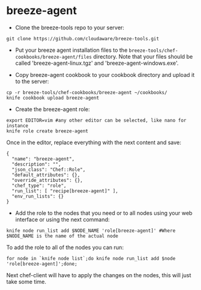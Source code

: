 breeze-agent 
============

* Clone the breeze-tools repo to your server:
```
git clone https://github.com/cloudaware/breeze-tools.git
```
* Put your breeze agent installation files to the `breeze-tools/chef-cookbooks/breeze-agent/files` directory. Note that your files should be called 'breeze-agent-linux.tgz' and 'breeze-agent-windows.exe'.

* Copy breeze-agent cookbook to your cookbook directory and upload it to the server:
```
cp -r breeze-tools/chef-cookbooks/breeze-agent ~/cookbooks/
knife cookbook upload breeze-agent
```

* Create the breeze-agent role:
```
export EDITOR=vim #any other editor can be selected, like nano for instance
knife role create breeze-agent
```
Once in the editor, replace everything with the next content and save:
```
{
  "name": "breeze-agent",
  "description": "",
  "json_class": "Chef::Role",
  "default_attributes": {},
  "override_attributes": {},
  "chef_type": "role",
  "run_list": [ "recipe[breeze-agent]" ],
  "env_run_lists": {}
}
```
* Add the role to the nodes that you need or to all nodes using your web interface or using the next command:
```
knife node run_list add $NODE_NAME 'role[breeze-agent]' #Where $NODE_NAME is the name of the actual node
```
To add the role to all of the nodes you can run:
```
for node in `knife node list`;do knife node run_list add $node 'role[breeze-agent]';done;
```
Next chef-client will have to apply the changes on the nodes, this will just take some time.
